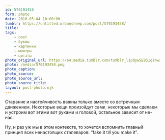 ```yaml
---
id: 570193458
form: photo
date: 2010-05-04 10:00:00
tumblr: https://untitled.urbansheep.com/post/570193458/
title:
tags:
    - post
    - буквы
    - картинки
    - мантры
    - цитаты
photo_original_url: https://64.media.tumblr.com/tumblr_l1pdywSEB51qz4wzio1_500.png
photo: /media/570193458.png
photo_caption: 
photo_source:
photo_source_url:
photo_source_title:
layout: post-photo.njk
---
```


<p>Старание и настойчивость важны только вместе со встречным движением. Некоторые вещи произойдут сами, некоторые мы сделаем и устроим вот этими вот руками и головой, остальное зависит от не-нас.</p>

<p>Ну, и раз уж мы в этом контексте, то хочется вспомнить главный принцип всех ненастоящих сталеваров: “fake it till you make it”.</p>
